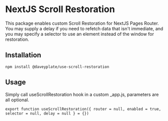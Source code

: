 # NextJS Scroll Restoration

This package enables custom Scroll Restoration for NextJS Pages Router.
You may supply a delay if you need to refetch data that isn't immediate,
and you may specify a selector to use an element instead of the window for restoration.

## Installation

```
npm install @daveyplate/use-scroll-restoration
```

## Usage

Simply call useScrollRestoration hook in a custom _app.js, parameters are all optional.

```
export function useScrollRestoration({ router = null, enabled = true, selector = null, delay = null } = {})
```